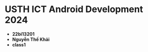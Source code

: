 USTH ICT Android Development 2024
========================================

* **22bi13201**
* **Nguyễn Thế Khải**
* **class1**
